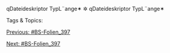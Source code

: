 qDateideskriptor
TypL¨ange✶
✲
qDateideskriptor
TypL¨ange✶

   Tags & Topics:
   

[Previous: #BS-Folien_397](BS-Folien_397.md)

[Next: #BS-Folien_397](BS-Folien_397.md)